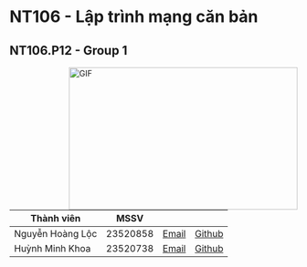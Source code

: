 # NT106 - Lập trình mạng căn bản
## NT106.P12 - Group 1

<img alt="GIF" align="right" src="https://media.giphy.com/media/xUA7bdpLxQhsSQdyog/giphy.gif" width="400px" height="250px" />

| Thành viên           | MSSV      |                                        |                           |
|----------------------|-----------|----------------------------------------|---------------------------|
| Nguyễn Hoàng Lộc     | 23520858  | [Email](mailto:23520858@gm.uit.edu.vn) |[Github](https://github.com/locnh8)|
| Huỳnh Minh Khoa      | 23520738  | [Email](mailto:23520738@gm.uit.edu.vn) |[Github](https://github.com/khoahm6)|


<!--
**nt106-group1/nt106-group1** is a ✨ _special_ ✨ repository because its `README.md` (this file) appears on your GitHub profile.

Here are some ideas to get you started:

- 🔭 I’m currently working on ...
- 🌱 I’m currently learning ...
- 👯 I’m looking to collaborate on ...
- 🤔 I’m looking for help with ...
- 💬 Ask me about ...
- 📫 How to reach me: ...
- 😄 Pronouns: ...
- ⚡ Fun fact: ...
-->
